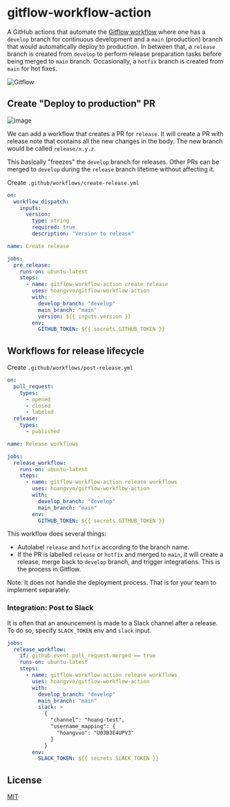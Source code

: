 # gitflow-workflow-action

A GitHub actions that automate the [Gitflow workflow](https://www.atlassian.com/git/tutorials/comparing-workflows/gitflow-workflow) where one has a `develop` branch for continuous development and a `main` (production) branch that would automatically deploy to production. In between that, a `release` branch is created from `develop` to perform release preparation tasks before being merged to `main` branch. Occasionally, a `hotfix` branch is created from `main` for hot fixes.

![Gitflow](https://user-images.githubusercontent.com/40987398/187112231-30c0f1f1-8153-44f7-82b3-df6ff475e525.svg)

## Create "Deploy to production" PR

![image](https://user-images.githubusercontent.com/40987398/187032548-b51992fa-ae11-48e4-a4c7-1cd815d173f7.png)

We can add a workflow that creates a PR for `release`. It will create a PR with release note that contains all the new changes in the body. The new branch would be called `release/x.y.z`.

This basically "freezes" the `develop` branch for releases. Other PRs can be merged to `develop` during the `release` branch lifetime without affecting it.

Create `.github/workflows/create-release.yml`

```yaml
on:
  workflow_dispatch:
    inputs:
      version:
        type: string
        required: true
        description: "Version to release"

name: Create release

jobs:
  pre_release:
    runs-on: ubuntu-latest
    steps:
      - name: gitflow-workflow-action create release
        uses: hoangvvo/gitflow-workflow-action
        with:
          develop_branch: "develop"
          main_branch: "main"
          version: ${{ inputs.version }}
        env:
          GITHUB_TOKEN: ${{ secrets.GITHUB_TOKEN }}
```

## Workflows for release lifecycle

Create `.github/workflows/post-release.yml`

```yaml
on:
  pull_request:
    types:
      - opened
      - closed
      - labeled
  release:
    types:
      - published

name: Release workflows

jobs:
  release_workflow:
    runs-on: ubuntu-latest
    steps:
      - name: gitflow-workflow-action release workflows
        uses: hoangvvo/gitflow-workflow-action
        with:
          develop_branch: "develop"
          main_branch: "main"
        env:
          GITHUB_TOKEN: ${{ secrets.GITHUB_TOKEN }}
```

This workflow does several things:

- Autolabel `release` and `hotfix` according to the branch name.
- If the PR is labelled `release` or `hotfix` and merged to `main`, it will create a release, merge back to `develop` branch, and trigger integrations. This is the process in Gitflow.

Note: It does not handle the deployment process. That is for your team to implement separately.

### Integration: Post to Slack

It is often that an anouncement is made to a Slack channel after a release. To do so, specify `SLACK_TOKEN` env and `slack` input.

```yaml
jobs:
  release_workflow:
    if: github.event.pull_request.merged == true
    runs-on: ubuntu-latest
    steps:
      - name: gitflow-workflow-action release workflows
        uses: hoangvvo/gitflow-workflow-action
        with:
          develop_branch: "develop"
          main_branch: "main"
          slack: >
            {
              "channel": "hoang-test",
              "username_mapping": {
                "hoangvvo": "U03B3E4UPV3"
              }
            }
        env:
          SLACK_TOKEN: ${{ secrets.SLACK_TOKEN }}
```

## License

[MIT](LICENSE)
